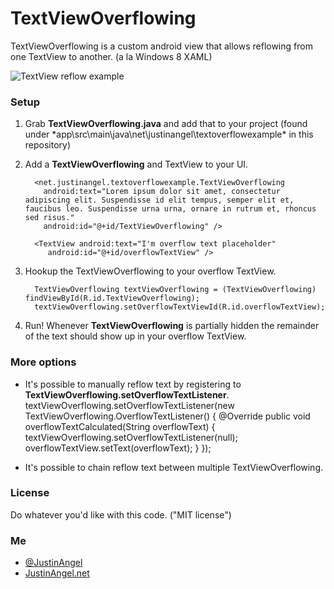 # TextViewOverflowing
TextViewOverflowing is a custom android view that allows reflowing from one TextView to another. (a la Windows 8 XAML) 

![TextView reflow example](http://i.imgur.com/9wqpuil.jpg)

### Setup 

1. Grab **TextViewOverflowing.java** and add that to your project (found under *app\src\main\java\net\justinangel\textoverflowexample\* in this repository)
2. Add a **TextViewOverflowing** and TextView to your UI. 

         <net.justinangel.textoverflowexample.TextViewOverflowing
           android:text="Lorem ipsum dolor sit amet, consectetur adipiscing elit. Suspendisse id elit tempus, semper elit et, faucibus leo. Suspendisse urna urna, ornare in rutrum et, rhoncus sed risus."
           android:id="@+id/TextViewOverflowing" />

         <TextView android:text="I'm overflow text placeholder"
            android:id="@+id/overflowTextView" />

3. Hookup the TextViewOverflowing to your overflow TextView. 
      
         TextViewOverflowing textViewOverflowing = (TextViewOverflowing) findViewById(R.id.TextViewOverflowing);
         textViewOverflowing.setOverflowTextViewId(R.id.overflowTextView);

4. Run! Whenever **TextViewOverflowing** is partially hidden the remainder of the text should show up in your overflow TextView. 

### More options 

- It's possible to manually reflow text by registering to **TextViewOverflowing.setOverflowTextListener**.
         textViewOverflowing.setOverflowTextListener(new TextViewOverflowing.OverflowTextListener() {
            @Override
            public void overflowTextCalculated(String overflowText) {
                textViewOverflowing.setOverflowTextListener(null);
                overflowTextView.setText(overflowText);
            }
         });

- It's possible to chain reflow text between multiple TextViewOverflowing. 


### License 
Do whatever you'd like with this code. ("MIT license") 

### Me
 - [@JustinAngel](http://twitter.com/JustinAngel)
 - [JustinAngel.net](http://JustinAngel.net)

